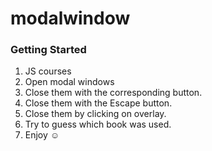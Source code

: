 # modalwindow

<!-- GETTING STARTED -->

### Getting Started

1. JS courses
2. Open modal windows
3. Close them with the corresponding button.
4. Close them with the Escape button.
5. Close them by clicking on overlay.
6. Try to guess which book was used.
7. Enjoy ☺️
